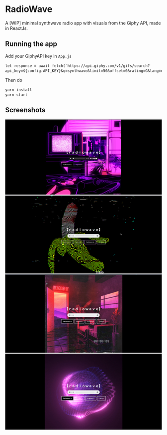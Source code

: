 # RadioWave
A [WIP] minimal synthwave radio app with visuals from the Giphy API, made in ReactJs.

## Running the app
Add your GiphyAPI key in `App.js`
```
let response = await fetch(`https://api.giphy.com/v1/gifs/search?api_key=${config.API_KEY}&q=synthwave&limit=50&offset=0&rating=G&lang=en`)

```
Then do
```
yarn install
yarn start
```
## Screenshots
<img src="screenshots/4.png"/>
<img src="screenshots/1.png"/>
<img src="screenshots/2.png"/>
<img src="screenshots/3.png"/>
